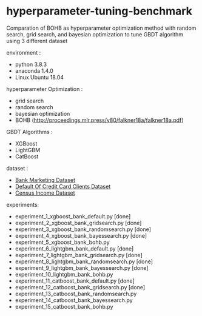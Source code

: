 # hyperparameter-tuning-benchmark
Comparation of BOHB as hyperparameter optimization method with random search, grid search, and bayesian optimization to tune GBDT algorithm using 3 different dataset 

environment : 
- python 3.8.3
- anaconda 1.4.0
- Linux Ubuntu 18.04 

hyperparameter Optimization : 
- grid search
- random search
- bayesian optimization 
- BOHB (http://proceedings.mlr.press/v80/falkner18a/falkner18a.pdf) 

GBDT Algorithms : 
- XGBoost 
- LightGBM
- CatBoost 

dataset : 
- [Bank Marketing Dataset](https://archive.ics.uci.edu/ml/datasets/Bank+Marketing)
- [Default Of Credit Card Clients Dataset](https://archive.ics.uci.edu/ml/datasets/default+of+credit+card+clients)
- [Census Income Dataset](http://archive.ics.uci.edu/ml/datasets/Census+Income)

experiments:
- experiment_1_xgboost_bank_default.py [done]
- experiment_2_xgboost_bank_gridsearch.py [done]
- experiment_3_xgboost_bank_randomsearch.py [done]
- experiment_4_xgboost_bank_bayessearch.py [done]
- experiment_5_xgboost_bank_bohb.py
- experiment_6_lightgbm_bank_default.py [done]
- experiment_7_lightgbm_bank_gridsearch.py [done]
- experiment_8_lightgbm_bank_randomsearch.py [done]
- experiment_9_lightgbm_bank_bayessearch.py [done]
- experiment_10_lightgbm_bank_bohb.py
- experiment_11_catboost_bank_default.py [done]
- experiment_12_catboost_bank_gridsearch.py [done]
- experiment_13_catboost_bank_randomsearch.py
- experiment_14_catboost_bank_bayessearch.py
- experiment_15_catboost_bank_bohb.py